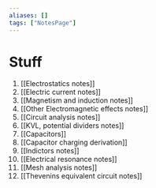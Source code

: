 ```yaml
---
aliases: []
tags: ["NotesPage"]
---
```

# Stuff

1) [[Electrostatics notes]]
2) [[Electric current notes]]
3) [[Magnetism and induction notes]]
4) [[Other Electromagnetic effects notes]]
5) [[Circuit analysis notes]]
6) [[KVL, potential dividers notes]]
7) [[Capacitors]]
8) [[Capacitor charging derivation]]
9) [[Indictors notes]]
10) [[Electrical resonance notes]]
11) [[Mesh analysis notes]]
12) [[Thevenins equivalent circuit notes]]